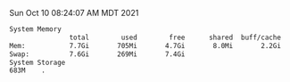 Sun Oct 10 08:24:07 AM MDT 2021
```bash
System Memory
               total        used        free      shared  buff/cache   available
Mem:           7.7Gi       705Mi       4.7Gi       8.0Mi       2.2Gi       6.7Gi
Swap:          7.6Gi       269Mi       7.4Gi
System Storage
683M	.
```
